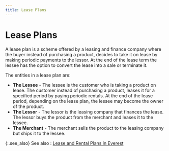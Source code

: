 ```yaml
---
title: Lease Plans
---
```


# Lease Plans


A lease plan is a scheme offered by a leasing and finance company where  the buyer instead of purchasing a product, decides to take it on lease  by making periodic payments to the lessor. At the end of the lease term  the lessee has the option to convert the lease into a sale or terminate  it.


The entities in a lease plan are:

- **The 
 Lessee** - The lessee is the customer who is taking a product on  lease. The customer instead of purchasing a product, leases it for a specified  period by paying periodic rentals. At the end of the lease period, depending  on the lease plan, the lessee may become the owner of the product.
- **The 
 Lessor** - The lessor is the leasing company that finances the lease.  The lessor buys the product from the merchant and leases it to the lessee.
- **The 
 Merchant** - The merchant sells the product to the leasing company  but ships it to the lessee.



{:.see_also}
See also
: [Lease  and Rental Plans in Everest]({{site.sp_baseurl}}/sales-docs/sqs/sq-proc/lease-plans/lease_and_rent_plans_in_everest.html)
